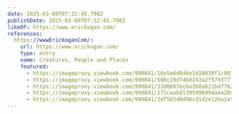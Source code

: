 ```yaml
---
date: 2025-03-09T07:32:45.798Z
publishDate: 2025-03-09T07:32:45.798Z
likeOf: https://www.erickogan.com/
references:
  https://wwwErickoganCom/:
    url: https://www.erickogan.com/
    type: entry
    name: Creatures, People and Places
    featured:
      - https://imageproxy.viewbook.com/990841/16e5e6d846e1d10030f1c00364cb2c21_hd.jpg?fit=max&h=1280&w=1280
      - https://imageproxy.viewbook.com/990841/500c19df4bd243a2f57937716dcd5de7_hd.jpg?fit=max&h=1280&w=1280
      - https://imageproxy.viewbook.com/990841/33d0687ec6a360a822bdf762120fadc6_hd.jpg?fit=max&h=1280&w=1280
      - https://imageproxy.viewbook.com/990841/173caabd1395996994a4a2694712198c_hd.jpg?fit=max&h=1280&w=1280
      - https://imageproxy.viewbook.com/990841/34f5b540d98cd1d2e12ba1e5210eafee_hd.jpg?fit=max&h=1280&w=1280
---
```

